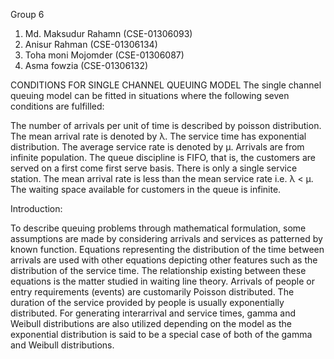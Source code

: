 Group 6
1. Md. Maksudur Rahamn (CSE-01306093)
2. Anisur Rahman (CSE-01306134)
3. Toha moni Mojomder (CSE-01306087)
4. Asma fowzia (CSE-01306132)

CONDITIONS FOR SINGLE CHANNEL QUEUING MODEL
The single channel queuing model can be fitted in situations where the following seven conditions are fulfilled:

The number of arrivals per unit of time is described by poisson distribution. The mean arrival rate is denoted by λ.
The service time has exponential distribution. The average service rate is denoted by μ.
Arrivals are from infinite population.
The queue discipline is FIFO, that is, the customers are served on a first come first serve basis.
There is only a single service station.
The mean arrival rate is less than the mean service rate i.e. λ < μ.
The waiting space available for customers in the queue is infinite.


Introduction:
 
To describe queuing problems through mathematical formulation, some assumptions are made by considering arrivals and services as patterned by known function. Equations representing the distribution of the time between arrivals are used with other equations depicting other features such as the distribution of the service time. The relationship existing between these equations is the matter studied in waiting line theory. Arrivals of people or entry requirements (events) are customarily Poisson distributed. The duration of the service provided by people is usually exponentially distributed. For generating interarrival and service times, gamma and Weibull distributions are also utilized depending on the model as the exponential distribution is said to be a special case of both of the gamma and Weibull distributions.
